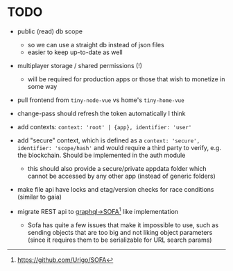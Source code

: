# TODO

- public (read) db scope
  - so we can use a straight db instead of json files
  - easier to keep up-to-date as well
- multiplayer storage / shared permissions (!)
  - will be required for production apps or those that wish to monetize in some way
- pull frontend from `tiny-node-vue` vs home's `tiny-home-vue`

- change-pass should refresh the token automatically I think

- add contexts: `context: 'root' | {app}, identifier: 'user'`
- add "secure" context, which is defined as a `context: 'secure', identifier: 'scope/hash'` and would require
a third party to verify, e.g. the blockchain. Should be implemented in the auth module
  - this should also provide a secure/private appdata folder which cannot be accessed by any other app (instead of generic folders)
- make file api have locks and etag/version checks for race conditions (similar to gaia)

- migrate REST api to [graphql->SOFA](https://www.sofa-api.com/)[^1] like implementation
  - Sofa has quite a few issues that make it impossible to use, such as sending objects that are too big
  and not liking object parameters (since it requires them to be serializable for URL search params)

[^1]: https://github.com/Urigo/SOFA
